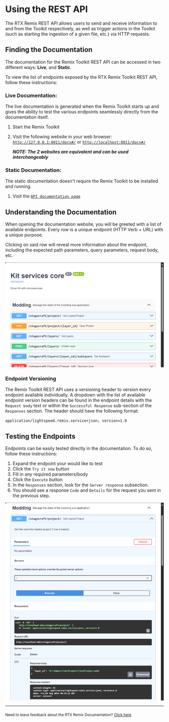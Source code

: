 # Using the REST API

The RTX Remix REST API allows users to send and receive information to and from the Toolkit respectively, as well as
trigger actions in the Toolkit (such as starting the ingestion of a given file, etc.) via HTTP requests.

## Finding the Documentation

The documentation for the Remix Toolkit REST API can be accessed in two different ways: **Live**, and **Static**.

To view the list of endpoints exposed by the RTX Remix Toolkit REST API, follow these instructions:

### Live Documentation:

The live documentation is generated when the Remix Toolkit starts up and gives the ability to test the various endpoints
seamlessly directly from the documentation itself.

1) Start the Remix Toolkit
2) Visit the following website in your web browser: [`http://127.0.0.1:8011/docs#/`](http://127.0.0.1:8011/docs#/) or [
   `http://localhost:8011/docs#/`](http://localhost:8011/docs#/)

   **_NOTE: The 2 websites are equivalent and can be used interchangeably_**

### Static Documentation:

The static documentation doesn't require the Remix Toolkit to be installed and running.

1) Visit the [`API documentation page`](./learning-restapi-docs.html)

## Understanding the Documentation

When opening the documentation website, you will be greeted with a list of available endpoints. Every row is a unique
endpoint (HTTP Verb + URL) with a unique purpose.

Clicking on said row will reveal more information about the endpoint, including the expected path parameters,
query parameters, request body, etc.

![REST API Documentation](../data/images/remix-toolkitinterface-restapi-overview.png)

### Endpoint Versioning

The Remix Toolkit REST API uses a versioning header to version every endpoint available individually. A dropdown with
the list of available endpoint version headers can be found in the endpoint details with the `Request body` text or
within the `Successful Response` sub-section of the `Responses` section. The header should have the following format:

```text
application/lightspeed.remix.service+json; version=1.0
```

## Testing the Endpoints

Endpoints can be easily tested directly in the documentation. To do so, follow these instructions:

1) Expand the endpoint your would like to test
2) Click the `Try it now` button
3) Fill in any required parameters/body
4) Click the `Execute` button
5) In the `Responses` section, look for the `Server response` subsection.
6) You should see a response `Code` and `Details` for the request you sent in the previous step.

![REST API Response](../data/images/remix-toolkitinterface-restapi-request.png)

***
<sub> Need to leave feedback about the RTX Remix Documentation?  [Click here](https://github.com/NVIDIAGameWorks/rtx-remix/issues/new?assignees=nvdamien&labels=documentation%2Cfeedback%2Ctriage&projects=&template=documentation_feedback.yml&title=%5BDocumentation+feedback%5D%3A+) </sub>
